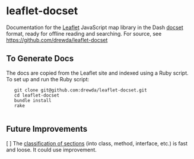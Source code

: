 leaflet-docset
==============

Documentation for the [Leaflet](http://leafletjs.com/) JavaScript map library in the Dash [docset](http://kapeli.com/docsets) format, ready for offline reading and searching. For source, see https://github.com/drewda/leaflet-docset

To Generate Docs
----------------
The docs are copied from the Leaflet site and indexed using a Ruby script. To set up and run the Ruby script:

````   
   git clone git@github.com:drewda/leaflet-docset.git
   cd leaflet-docset
   bundle install
   rake
   
````

Future Improvements
-------------------
[ ] The [classification of sections](https://github.com/drewda/leaflet-docset/blob/master/Rakefile#L80-110) (into class, method, interface, etc.) is fast and loose. It could use improvement.
